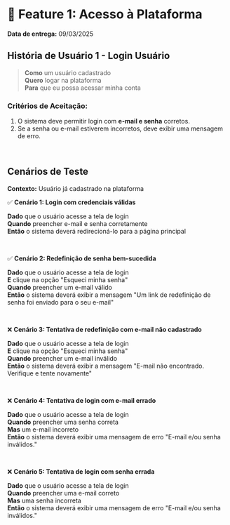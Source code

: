 # 📌 Feature 1: Acesso à Plataforma
**Data de entrega:** 09/03/2025

## História de Usuário 1 - Login Usuário
> **Como** um usuário cadastrado <br>
> **Quero** logar na plataforma <br>
> **Para** que eu possa acessar minha conta

### Critérios de Aceitação:
1. O sistema deve permitir login com **e-mail e senha** corretos.
2. Se a senha ou e-mail estiverem incorretos, deve exibir uma mensagem de erro.


<br>


## Cenários de Teste
**Contexto:** Usuário já cadastrado na plataforma

✅ **Cenário 1: Login com credenciais válidas** 

**Dado** que o usuário acesse a tela de login <br>
**Quando** preencher e-mail e senha corretamente <br>
**Então** o sistema deverá redirecioná-lo para a página principal

<br>

✅ **Cenário 2: Redefinição de senha bem-sucedida** 

**Dado** que o usuário acesse a tela de login <br>
**E** clique na opção "Esqueci minha senha" <br>
**Quando** preencher um e-mail válido <br>
**Então** o sistema deverá exibir a mensagem "Um link de redefinição de senha foi enviado para o seu e-mail"

<br>

❌ **Cenário 3: Tentativa de redefinição com e-mail não cadastrado** 

**Dado** que o usuário acesse a tela de login <br>
**E** clique na opção "Esqueci minha senha" <br>
**Quando** preencher um e-mail inválido <br>
**Então** o sistema deverá exibir a mensagem "E-mail não encontrado. Verifique e tente novamente"

<br>

❌ **Cenário 4: Tentativa de login com e-mail errado** <br>

**Dado** que o usuário acesse a tela de login <br>
**Quando** preencher uma senha correta <br>
**Mas** um e-mail incorreto <br>
**Então** o sistema deverá exibir uma mensagem de erro "E-mail e/ou senha inválidos." 

<br>

❌ **Cenário 5: Tentativa de login com senha errada** <br>

**Dado** que o usuário acesse a tela de login <br>
**Quando** preencher uma e-mail correto <br>
**Mas** uma senha incorreta <br>
**Então** o sistema deverá exibir uma mensagem de erro "E-mail e/ou senha inválidos." 

